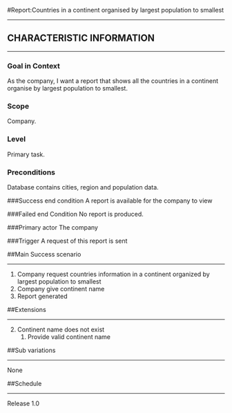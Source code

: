 #Report:Countries in a continent organised by largest population to smallest

---
## CHARACTERISTIC INFORMATION

---
### Goal in Context

As the company, I want a report that shows all the countries in a continent organise by largest population to smallest.

### Scope

Company.

### Level

Primary task.

### Preconditions

Database contains cities, region and population data.

###Success end condition
A report is available for the company to view

###Failed end Condition
No report is produced.

###Primary actor
The company

###Trigger
A request of this report is sent

##Main Success scenario

---
1. Company request countries information in a continent organized by largest population to smallest
2. Company give continent name
3. Report generated

##Extensions

---
2. Continent name does not exist
   1. Provide valid continent name

##Sub variations

---
None

##Schedule

---
Release 1.0